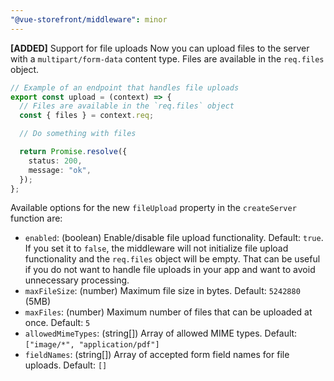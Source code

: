 ```yaml
---
"@vue-storefront/middleware": minor
---
```


**[ADDED]** Support for file uploads
Now you can upload files to the server with a `multipart/form-data` content type. Files are available in the `req.files` object.

```ts
// Example of an endpoint that handles file uploads
export const upload = (context) => {
  // Files are available in the `req.files` object
  const { files } = context.req;

  // Do something with files

  return Promise.resolve({
    status: 200,
    message: "ok",
  });
};
```

Available options for the new `fileUpload` property in the `createServer` function are:

- `enabled`: (boolean) Enable/disable file upload functionality. Default: `true`. If you set it to `false`, the middleware will not initialize file upload functionality and the `req.files` object will be empty. That can be useful if you do not want to handle file uploads in your app and want to avoid unnecessary processing.
- `maxFileSize`: (number) Maximum file size in bytes. Default: `5242880` (5MB)
- `maxFiles`: (number) Maximum number of files that can be uploaded at once. Default: `5`
- `allowedMimeTypes`: (string[]) Array of allowed MIME types. Default: `["image/*", "application/pdf"]`
- `fieldNames`: (string[]) Array of accepted form field names for file uploads. Default: `[]`
